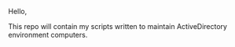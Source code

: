 Hello,

This repo will contain my scripts written to maintain ActiveDirectory environment computers.
